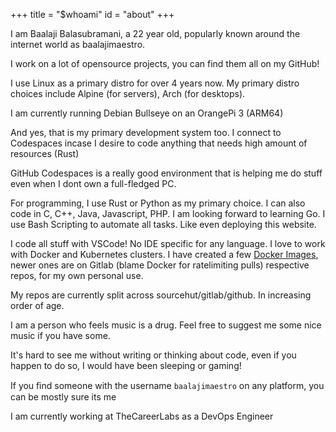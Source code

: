 +++
title = "$whoami"
id = "about"
+++

I am Baalaji Balasubramani, a 22 year old, popularly known around the internet world as baalajimaestro.

I work on a lot of opensource projects, you can find them all on my GitHub!

I use Linux as a primary distro for over 4 years now.
My primary distro choices include Alpine (for servers), Arch (for desktops).

I am currently running Debian Bullseye on an OrangePi 3 (ARM64)

And yes, that is my primary development system too. I connect to Codespaces incase I desire to code anything that needs high amount of resources (Rust)

GitHub Codespaces is a really good environment that is helping me do stuff even when I dont own a full-fledged PC.

For programming, I use Rust or Python as my primary choice. I can also code in C, C++, Java, Javascript, PHP.
I am looking forward to learning Go.
I use Bash Scripting to automate all tasks. Like even deploying this website.

I code all stuff with VSCode! No IDE specific for any language.
I love to work with Docker and Kubernetes clusters. I have created a few [Docker Images](https://hub.docker.com/u/baalajimaestro), newer ones are on Gitlab (blame Docker for ratelimiting pulls) respective repos, for my own personal use.

My repos are currently split across sourcehut/gitlab/github. In increasing order of age.

I am a person who feels music is a drug. Feel free to suggest me some nice music if you have some.

It's hard to see me without writing or thinking about code, even if you happen to do so, I would have been sleeping or gaming!

If you ﬁnd some­one with the user­name `baalajimaestro` on any platform, you can be mostly sure its me

I am currently working at TheCareerLabs as a DevOps Engineer
